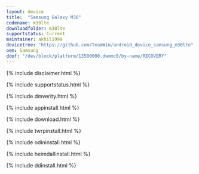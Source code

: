```yaml
---
layout: device
title:  "Samsung Galaxy M30"
codename: m30lte
downloadfolder: m30lte
supportstatus: Current
maintainer: akhil1999
devicetree: "https://github.com/TeamWin/android_device_samsung_m30lte"
oem: Samsung
ddof: "/dev/block/platform/13500000.dwmmc0/by-name/RECOVERY"
---
```


{% include disclaimer.html %}

{% include supportstatus.html %}

{% include dmverity.html %}

{% include appinstall.html %}

{% include download.html %}

{% include twrpinstall.html %}

{% include odininstall.html %}

{% include heimdallinstall.html %}

{% include ddinstall.html %}
